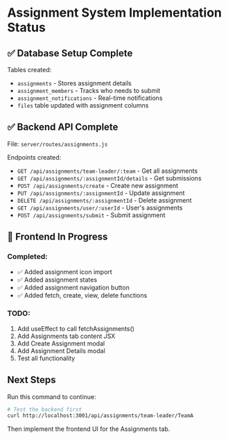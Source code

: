 # Assignment System Implementation Status

## ✅ Database Setup Complete

Tables created:
- `assignments` - Stores assignment details
- `assignment_members` - Tracks who needs to submit
- `assignment_notifications` - Real-time notifications
- `files` table updated with assignment columns

## ✅ Backend API Complete

File: `server/routes/assignments.js`

Endpoints created:
- `GET /api/assignments/team-leader/:team` - Get all assignments
- `GET /api/assignments/:assignmentId/details` - Get submissions
- `POST /api/assignments/create` - Create new assignment
- `PUT /api/assignments/:assignmentId` - Update assignment
- `DELETE /api/assignments/:assignmentId` - Delete assignment
- `GET /api/assignments/user/:userId` - User's assignments
- `POST /api/assignments/submit` - Submit assignment

## 🔄 Frontend In Progress

### Completed:
- ✅ Added assignment icon import
- ✅ Added assignment states
- ✅ Added assignment navigation button
- ✅ Added fetch, create, view, delete functions

### TODO:
1. Add useEffect to call fetchAssignments()
2. Add Assignments tab content JSX
3. Add Create Assignment modal
4. Add Assignment Details modal
5. Test all functionality

## Next Steps

Run this command to continue:
```bash
# Test the backend first
curl http://localhost:3001/api/assignments/team-leader/TeamA
```

Then implement the frontend UI for the Assignments tab.
